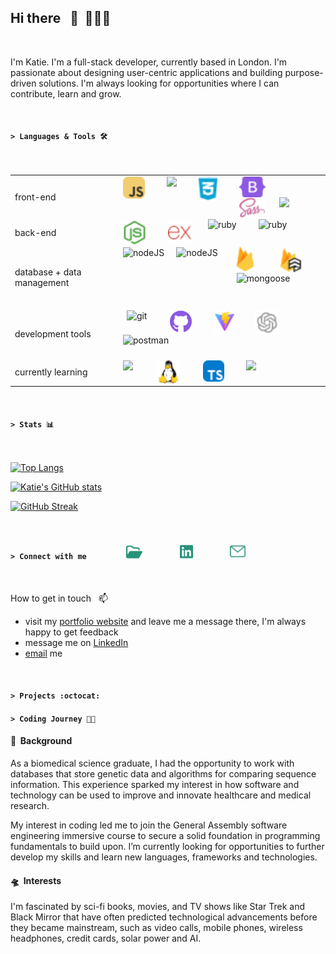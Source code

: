 ## Hi there &nbsp; 👋&nbsp;&nbsp;👩🏻‍🦰

<br>

<p>I'm Katie. I'm a full-stack developer, currently based in London. I'm passionate about designing user-centric applications and building purpose-driven solutions. I'm always looking for opportunities where I can contribute, learn and grow.</p>
<br>

#### `> Languages & Tools 🛠️ `

<br>

|                            |                                                                                                                                                                                                                                                                                                                                                                                                                                                                                                                                                                                                                                                                                                                                                                                                             |
| -------------------------- | ----------------------------------------------------------------------------------------------------------------------------------------------------------------------------------------------------------------------------------------------------------------------------------------------------------------------------------------------------------------------------------------------------------------------------------------------------------------------------------------------------------------------------------------------------------------------------------------------------------------------------------------------------------------------------------------------------------------------------------------------------------------------------------------------------------- |
| front-end                  | <img align='left' alt='javascript' height='35px' style='padding-right:35px' src='./assets/icons_skills/javascript_color.svg'/><img  height='37px' align='left' style='padding-right:35px'  src="https://cdn.jsdelivr.net/gh/devicons/devicon@latest/icons/html5/html5-plain.svg" /><img height='40px' align='left' style='padding-right:35px'  src="./assets/icons_skills/css_color.svg" /><img align='left' alt='bootstrap' height='33px' style='padding-right:35px' src='./assets/icons_skills/bootstrap_color.svg'/><img align='left' alt='sass' height='33px' style='padding-right:23px' src='./assets/icons_skills/sass_color.svg'/><img height='31px' align='left' style='padding-right:5px' src="https://cdn.jsdelivr.net/gh/devicons/devicon@latest/icons/tailwindcss/tailwindcss-original.svg" />  |
| back-end                   | <img align='left' alt='nodeJS' height='37px' style='padding-right:35px' src='./assets/icons_skills/nodejs_color.svg'/><img align='left' alt='express' height='37px' style='padding-right:27px' src='./assets/icons_skills/express_color.svg'/><img align='left' alt='ruby' height='40px' style='padding-right:35px;  margin-top: -3px;' src="https://cdn.jsdelivr.net/gh/devicons/devicon@latest/icons/ruby/ruby-plain-wordmark.svg" /><img align='left' alt='ruby' height='34px' style='padding-right:30px;  margin-top: -3px;' src="https://cdn.jsdelivr.net/gh/devicons/devicon@latest/icons/rails/rails-plain.svg" />                                                                                                                                                                                   |
| database + data management | <img align='left' alt='nodeJS' height='49px' style='padding-right:19px' src="https://cdn.jsdelivr.net/gh/devicons/devicon@latest/icons/mongodb/mongodb-plain-wordmark.svg" /><img align='left' alt='nodeJS' height='44px' style='padding-right:30px' src="https://cdn.jsdelivr.net/gh/devicons/devicon@latest/icons/postgresql/postgresql-plain-wordmark.svg" /><img align='left' alt='firebase' height='38px' style='padding-right:35px' src='./assets/icons_skills/firebase_color.svg'/><img align='left' alt='firestore' height='41px' style='padding-right:28px' src='./assets/icons_skills/firestore_color.svg'/><img  align='left' alt='mongoose' height='54px' style='padding-right:30px' src="https://cdn.jsdelivr.net/gh/devicons/devicon@latest/icons/mongoose/mongoose-original-wordmark.svg" /> |
| development tools          | <img align='left' alt='git' height='38px' style='padding-right:37px; padding-left: 6px;' src="https://cdn.jsdelivr.net/gh/devicons/devicon@latest/icons/git/git-original.svg" /><img align='left' alt='github' height='36px' style='padding-right:35px' src='./assets/icons_skills/github_color.svg'/><img align='left' alt='vite' height='35px' style='padding-right:31px' src="./assets/icons_skills/vite_color.svg" /><img align='left' alt='openai' height='39px' style='padding-right:35px' src='./assets/icons_skills/openai_color.svg'/><img align='left' alt='postman' height='36px' style='padding-right:25px' src="https://cdn.jsdelivr.net/gh/devicons/devicon@latest/icons/postman/postman-original.svg" />                                                                                     |
| currently learning         | <img src="https://cdn.jsdelivr.net/gh/devicons/devicon@latest/icons/python/python-original.svg" height='38px' style='padding-right:37px' align='left' /><img src="./assets/icons_skills/linux.svg" height='38px' style='padding-right:37px' align='left' /><img align='left' alt='openai' height='34px' style='padding-right:35px' src='./assets/icons_skills/typescript.svg'/><img src="https://cdn.jsdelivr.net/gh/devicons/devicon@latest/icons/go/go-original.svg" height='35px' style='padding-right:37px' align='left' />                                                                                                                                                                                                                                                                             |

<br>

#### `> Stats 📊 `

<br>

[![Top Langs](https://github-readme-stats.vercel.app/api/top-langs/?username=katieloesch&layout=compact&theme=gotham&border_color=326e60&border_radius=10&card_width=465&custom_title=Most%20Used&langs_count=10&bg_color=040324)](https://github.com/katieloesch/github-readme-stats)

[![Katie's GitHub stats](https://github-readme-stats.vercel.app/api?username=katieloesch&show=reviews,discussions_started,discussions_answered,prs_merged,prs_merged_percentage&show_icons=true&theme=gotham&border_color=326e60&border_radius=10&line_height=33&custom_title=GitHub%20Stats&text_bold=false&icon_color=ec9fc7&bg_color=040324)](https://github.com/anuraghazra/github-readme-stats)

[![GitHub Streak](https://streak-stats.demolab.com?user=katieloesch&theme=gotham&border_radius=10&card_width=465&stroke=326e60&background=040324&border=326e60&fire=ec9fc7)](https://git.io/streak-stats)

<!--

icons
yellow - e2dcaa
pink - e4b7cd

&bg_color=001332

[![Top Langs](https://github-readme-stats.vercel.app/api/top-langs/?username=katieloesch&layout=compact&theme=gotham&border_color=326e60&border_radius=10&card_width=465&custom_title=Most%20Used&langs_count=10)](https://github.com/katieloesch/github-readme-stats)

[![Katie's GitHub stats](https://github-readme-stats.vercel.app/api?username=katieloesch&show=reviews,discussions_started,discussions_answered,prs_merged,prs_merged_percentage&show_icons=true&theme=gotham&border_color=326e60&border_radius=10&line_height=33&custom_title=GitHub%20Stats&text_bold=false&icon_color=e4b7cd)](https://github.com/anuraghazra/github-readme-stats)

<a href="http://www.github.com/katieloesch"><img src="https://github-readme-streak-stats.herokuapp.com/?user=katieloesch&stroke=ffffff&background=040324&ring=326e60&fire=326e60&currStreakNum=ffffff&currStreakLabel=326e60&sideNums=ffffff&sideLabels=ffffff&dates=ffffff&border_color=326e60&border_radius=10&text_bold=false" /></a>

[![GitHub Streak](https://streak-stats.demolab.com/?user=katieloesch)](https://git.io/streak-stats)

![trophy](https://github-profile-trophy.vercel.app/?username=katieloesch&theme=tokyonight&margin-w=15&title=-Stars,-Followers,-Reviews)

 -->

<br>

#### `> Connect with me ` &nbsp;&nbsp;&nbsp;&nbsp;&nbsp;&nbsp;&nbsp;&nbsp;&nbsp;&nbsp;&nbsp;&nbsp;&nbsp;&nbsp;&nbsp;&nbsp;<a href='https://katieloesch.co.uk/' target='_blank' rel='noopener noreerrer' align='left'><img src='./assets/portfolio.svg' height='23px'/></a>&nbsp;&nbsp;&nbsp;&nbsp;&nbsp;&nbsp;&nbsp;&nbsp;&nbsp;&nbsp;&nbsp;&nbsp;&nbsp;&nbsp;&nbsp;&nbsp;&nbsp;&nbsp;<a href='https://www.linkedin.com/in/katie-loesch/' target='_blank' rel='noopener noreerrer'  align='left'><img src='./assets/linkedin.svg' height='24px'/></a>&nbsp;&nbsp;&nbsp;&nbsp;&nbsp;&nbsp;&nbsp;&nbsp;&nbsp;&nbsp;&nbsp;&nbsp;&nbsp;&nbsp;&nbsp;&nbsp;&nbsp;&nbsp;<a href='mailto:katie.loesch@pm.me' align='left' ><img src='./assets/mail.svg' height='25px'/></a>

<br>

How to get in touch &nbsp;&nbsp;📫

- visit my [portfolio website](https://katieloesch.co.uk/) and leave me a message there, I'm always happy to get feedback
- message me on [LinkedIn](https://www.linkedin.com/in/katie-loesch/)
- [email](mailto:katie.loesch@pm.me) me

<br>

#### `> Projects :octocat:`

 <!--

<br>

Projects

- browser arcade
- application tracker
- location app
- flicks 4 brains
- pet job board
- portfolio website

  -->

#### `> Coding Journey 👩‍💻`

#### 🧬&nbsp; Background

As a biomedical science graduate, I had the opportunity to work with databases that store genetic data and algorithms for comparing sequence information. This experience sparked my interest in how software and technology can be used to improve and innovate healthcare and medical research.

My interest in coding led me to join the General Assembly software engineering immersive course to secure a solid foundation in programming fundamentals to build upon. I’m currently looking for opportunities to further develop my skills and learn new languages, frameworks and technologies.

#### 🛸 &nbsp;Interests

I'm fascinated by sci-fi books, movies, and TV shows like Star Trek and Black Mirror that have often predicted technological advancements before they became mainstream, such as video calls, mobile phones, wireless headphones, credit cards, solar power and AI.
